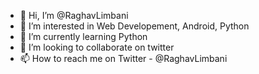 - 👋 Hi, I’m @RaghavLimbani
- 👀 I’m interested in Web Developement, Android, Python 
- 🌱 I’m currently learning Python
- 💞️ I’m looking to collaborate on twitter
- 📫 How to reach me on Twitter - @RaghavLimbani

<!---
RaghavLimbani/RaghavLimbani is a ✨ special ✨ repository because its `README.md` (this file) appears on your GitHub profile.
You can click the Preview link to take a look at your changes.
--->
